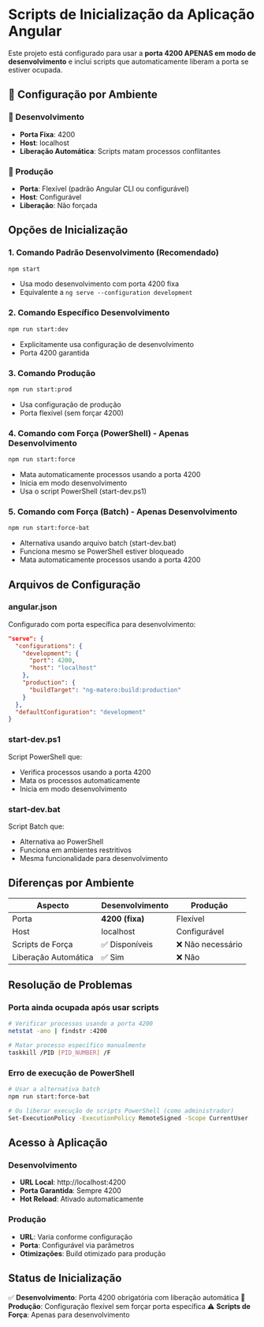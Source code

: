 # Scripts de Inicialização da Aplicação Angular

Este projeto está configurado para usar a **porta 4200 APENAS em modo de desenvolvimento** e inclui scripts que automaticamente liberam a porta se estiver ocupada.

## 🎯 Configuração por Ambiente

### 🔧 Desenvolvimento
- **Porta Fixa**: 4200
- **Host**: localhost
- **Liberação Automática**: Scripts matam processos conflitantes

### 🚀 Produção
- **Porta**: Flexível (padrão Angular CLI ou configurável)
- **Host**: Configurável
- **Liberação**: Não forçada

## Opções de Inicialização

### 1. Comando Padrão Desenvolvimento (Recomendado)
```bash
npm start
```
- Usa modo desenvolvimento com porta 4200 fixa
- Equivalente a `ng serve --configuration development`

### 2. Comando Específico Desenvolvimento
```bash
npm run start:dev
```
- Explicitamente usa configuração de desenvolvimento
- Porta 4200 garantida

### 3. Comando Produção
```bash
npm run start:prod
```
- Usa configuração de produção
- Porta flexível (sem forçar 4200)

### 4. Comando com Força (PowerShell) - Apenas Desenvolvimento
```bash
npm run start:force
```
- Mata automaticamente processos usando a porta 4200
- Inicia em modo desenvolvimento
- Usa o script PowerShell (start-dev.ps1)

### 5. Comando com Força (Batch) - Apenas Desenvolvimento
```bash
npm run start:force-bat
```
- Alternativa usando arquivo batch (start-dev.bat)
- Funciona mesmo se PowerShell estiver bloqueado
- Mata automaticamente processos usando a porta 4200

## Arquivos de Configuração

### angular.json
Configurado com porta específica para desenvolvimento:
```json
"serve": {
  "configurations": {
    "development": {
      "port": 4200,
      "host": "localhost"
    },
    "production": {
      "buildTarget": "ng-matero:build:production"
    }
  },
  "defaultConfiguration": "development"
}
```

### start-dev.ps1
Script PowerShell que:
- Verifica processos usando a porta 4200
- Mata os processos automaticamente
- Inicia em modo desenvolvimento

### start-dev.bat
Script Batch que:
- Alternativa ao PowerShell
- Funciona em ambientes restritivos
- Mesma funcionalidade para desenvolvimento

## Diferenças por Ambiente

| Aspecto | Desenvolvimento | Produção |
|---------|----------------|----------|
| Porta | **4200 (fixa)** | Flexível |
| Host | localhost | Configurável |
| Scripts de Força | ✅ Disponíveis | ❌ Não necessário |
| Liberação Automática | ✅ Sim | ❌ Não |

## Resolução de Problemas

### Porta ainda ocupada após usar scripts
```bash
# Verificar processos usando a porta 4200
netstat -ano | findstr :4200

# Matar processo específico manualmente
taskkill /PID [PID_NUMBER] /F
```

### Erro de execução de PowerShell
```bash
# Usar a alternativa batch
npm run start:force-bat

# Ou liberar execução de scripts PowerShell (como administrador)
Set-ExecutionPolicy -ExecutionPolicy RemoteSigned -Scope CurrentUser
```

## Acesso à Aplicação

### Desenvolvimento
- **URL Local**: http://localhost:4200
- **Porta Garantida**: Sempre 4200
- **Hot Reload**: Ativado automaticamente

### Produção
- **URL**: Varia conforme configuração
- **Porta**: Configurável via parâmetros
- **Otimizações**: Build otimizado para produção

## Status de Inicialização

✅ **Desenvolvimento**: Porta 4200 obrigatória com liberação automática
🚀 **Produção**: Configuração flexível sem forçar porta específica
⚠️ **Scripts de Força**: Apenas para desenvolvimento
